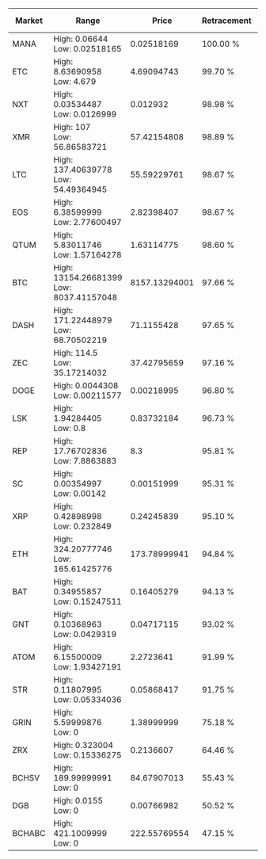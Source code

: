 | Market | Range | Price| Retracement | Doubles to 50% |
| --- | --- | --- | --- | --- |
| MANA | High: 0.06644<br />Low: 0.02518165 | 0.02518169 | 100.00 % | 1.82 |
| ETC | High: 8.63690958<br />Low: 4.679 | 4.69094743 | 99.70 % | 1.42 |
| NXT | High: 0.03534487<br />Low: 0.0126999 | 0.012932 | 98.98 % | 1.86 |
| XMR | High: 107<br />Low: 56.86583721 | 57.42154808 | 98.89 % | 1.43 |
| LTC | High: 137.40639778<br />Low: 54.49364945 | 55.59229761 | 98.67 % | 1.73 |
| EOS | High: 6.38599999<br />Low: 2.77600497 | 2.82398407 | 98.67 % | 1.62 |
| QTUM | High: 5.83011746<br />Low: 1.57164278 | 1.63114775 | 98.60 % | 2.27 |
| BTC | High: 13154.26681399<br />Low: 8037.41157048 | 8157.13294001 | 97.66 % | 1.30 |
| DASH | High: 171.22448979<br />Low: 68.70502219 | 71.1155428 | 97.65 % | 1.69 |
| ZEC | High: 114.5<br />Low: 35.17214032 | 37.42795659 | 97.16 % | 2.00 |
| DOGE | High: 0.0044308<br />Low: 0.00211577 | 0.00218995 | 96.80 % | 1.49 |
| LSK | High: 1.94284405<br />Low: 0.8 | 0.83732184 | 96.73 % | 1.64 |
| REP | High: 17.76702836<br />Low: 7.8863883 | 8.3 | 95.81 % | 1.55 |
| SC | High: 0.00354997<br />Low: 0.00142 | 0.00151999 | 95.31 % | 1.63 |
| XRP | High: 0.42898998<br />Low: 0.232849 | 0.24245839 | 95.10 % | 1.36 |
| ETH | High: 324.20777746<br />Low: 165.61425776 | 173.78999941 | 94.84 % | 1.41 |
| BAT | High: 0.34955857<br />Low: 0.15247511 | 0.16405279 | 94.13 % | 1.53 |
| GNT | High: 0.10368963<br />Low: 0.0429319 | 0.04717115 | 93.02 % | 1.55 |
| ATOM | High: 6.15500009<br />Low: 1.93427191 | 2.2723641 | 91.99 % | 1.78 |
| STR | High: 0.11807995<br />Low: 0.05334036 | 0.05868417 | 91.75 % | 1.46 |
| GRIN | High: 5.59999876<br />Low: 0 | 1.38999999 | 75.18 % | 2.01 |
| ZRX | High: 0.323004<br />Low: 0.15336275 | 0.2136607 | 64.46 % | 1.11 |
| BCHSV | High: 189.99999991<br />Low: 0 | 84.67907013 | 55.43 % | 1.12 |
| DGB | High: 0.0155<br />Low: 0 | 0.00766982 | 50.52 % | 1.01 |
| BCHABC | High: 421.1009999<br />Low: 0 | 222.55769554 | 47.15 % | 0.00 |
